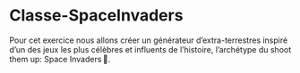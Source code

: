 # Classe-SpaceInvaders
Pour cet exercice nous allons créer un générateur d’extra-terrestres inspiré d’un des jeux les plus célèbres et influents de l’histoire, l’archétype du shoot them up: Space Invaders 👾.

